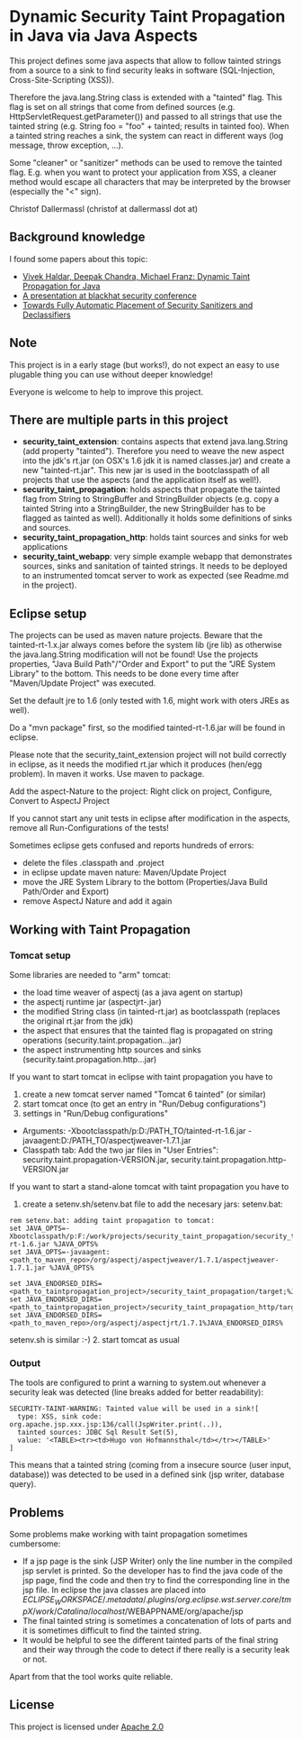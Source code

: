 # Dynamic Security Taint Propagation in Java via Java Aspects

This project defines some java aspects that allow to follow tainted strings from a
source to a sink to find security leaks in software (SQL-Injection, Cross-Site-Scripting (XSS)).

Therefore the java.lang.String class is extended with a "tainted" flag. This flag is
set on all strings that come from defined sources (e.g. HttpServletRequest.getParameter())
and passed to all strings that use the tainted string (e.g. String foo = "foo" + tainted;
results in tainted foo). When a tainted string reaches a sink, the system can react in
different ways (log message, throw exception, ...).

Some "cleaner" or "sanitizer" methods can be used to remove the tainted flag. E.g. when
you want to protect your application from XSS, a cleaner method would escape all
characters that may be interpreted by the browser (especially the "<" sign).

Christof Dallermassl (christof at dallermassl dot at)

## Background knowledge

I found some papers about this topic:
* [Vivek Haldar, Deepak Chandra, Michael Franz: Dynamic Taint Propagation for Java](http://www.acsac.org/2005/papers/45.pdf)
* [A presentation at blackhat security conference](http://www.blackhat.com/presentations/bh-dc-08/Chess-West/Presentation/bh-dc-08-chess-west.pdf)
* [Towards Fully Automatic Placement of Security
Sanitizers and Declassifiers](http://research.microsoft.com/en-us/um/people/livshits/papers/tr/autosani_tr.pdf)

## Note
This project is in a early stage (but works!), do not expect an easy to use plugable thing you
can use without deeper knowledge!

Everyone is welcome to help to improve this project.


## There are multiple parts in this project
* **security_taint_extension**: contains aspects that extend java.lang.String (add property
  "tainted"). Therefore you need to weave the new aspect into the jdk's rt.jar (on OSX's
  1.6 jdk it is named classes.jar) and create a new "tainted-rt.jar". This new jar is
  used in the bootclasspath of all projects that use the aspects (and the application
  itself as well!).
* **security_taint_propagation**: holds aspects that propagate the tainted flag from
  String to StringBuffer and StringBuilder objects (e.g. copy a tainted String into
  a StringBuilder, the new StringBuilder has to be flagged as tainted as well).
  Additionally it holds some definitions of sinks and sources.
* **security_taint_propagation_http**: holds taint sources and sinks for web applications
* **security_taint_webapp**: very simple example webapp that demonstrates sources, sinks
  and sanitation of tainted strings. It needs to be deployed to an instrumented tomcat
  server to work as expected (see Readme.md in the project).

## Eclipse setup
The projects can be used as maven nature projects. Beware that the tainted-rt-1.x.jar
always comes before the system lib (jre lib) as otherwise the java.lang.String modification
will not be found! Use the projects properties, "Java Build Path"/"Order and Export" to put the
"JRE System Library" to the bottom. This needs to be done every time after "Maven/Update Project"
was executed.

Set the default jre to 1.6 (only tested with 1.6, might work with oters JREs as well).

Do a "mvn package" first, so the modified tainted-rt-1.6.jar will be found in eclipse.

Please note that the security_taint_extension project will not build correctly in eclipse, as
it needs the modified rt.jar which it produces (hen/egg problem). In maven it works.
Use maven to package.

Add the aspect-Nature to the project: Right click on project, Configure, Convert to AspectJ Project

If you cannot start any unit tests in eclipse after modification in the aspects, remove all
Run-Configurations of the tests!

Sometimes eclipse gets confused and reports hundreds of errors:
* delete the files .classpath and .project
* in eclipse update maven nature: Maven/Update Project
* move the JRE System Library to the bottom (Properties/Java Build Path/Order and Export)
* remove AspectJ Nature and add it again

## Working with Taint Propagation

### Tomcat setup
Some libraries are needed to "arm" tomcat:
* the load time weaver of aspectj (as a java agent on startup)
* the aspectj runtime jar (aspectjrt-<version>.jar)
* the modified String class (in tainted-rt.jar) as bootclasspath (replaces the original rt.jar from the jdk)
* the aspect that ensures that the tainted flag is propagated on string operations (security.taint.propagation...jar)
* the aspect instrumenting http sources and sinks (security.taint.propagation.http...jar)

If you want to start tomcat in eclipse with taint propagation you have to
1. create a new tomcat server named "Tomcat 6 tainted" (or similar)
2. start tomcat once (to get an entry in "Run/Debug configurations")
3. settings in "Run/Debug configurations"
  * Arguments:
-Xbootclasspath/p:D:/PATH_TO/tainted-rt-1.6.jar
-javaagent:D:/PATH_TO/aspectjweaver-1.7.1.jar
  * Classpath tab: Add the two jar files in "User Entries": security.taint.propagation-VERSION.jar, security.taint.propagation.http-VERSION.jar

If you want to start a stand-alone tomcat with taint propagation you have to
1. create a setenv.sh/setenv.bat file to add the necesary jars:
setenv.bat:
```
rem setenv.bat: adding taint propagation to tomcat:
set JAVA_OPTS=-Xbootclasspath/p:F:/work/projects/security_taint_propagation/security_taint_extension/target/tainted-rt-1.6.jar %JAVA_OPTS%
set JAVA_OPTS=-javaagent:<path_to_maven_repo>/org/aspectj/aspectjweaver/1.7.1/aspectjweaver-1.7.1.jar %JAVA_OPTS%

set JAVA_ENDORSED_DIRS=<path_to_taintpropagation_project>/security_taint_propagation/target;%JAVA_ENDORSED_DIRS%
set JAVA_ENDORSED_DIRS=<path_to_taintpropagation_project>/security_taint_propagation_http/target;%JAVA_ENDORSED_DIRS%
set JAVA_ENDORSED_DIRS=<path_to_maven_repo>/org/aspectj/aspectjrt/1.7.1%JAVA_ENDORSED_DIRS%
```
setenv.sh is similar :-)
2. start tomcat as usual

### Output
The tools are configured to print a warning to system.out whenever a security leak was detected (line breaks added for better readability):
```
SECURITY-TAINT-WARNING: Tainted value will be used in a sink![
  type: XSS, sink code: org.apache.jsp.xxx.jsp:136/call(JspWriter.print(..)),
  tainted sources: JDBC Sql Result Set(5),
  value: '<TABLE><tr><td>Hugo von Hofmannsthal</td></tr></TABLE>'
]
```
This means that a tainted string (coming from a insecure source (user input, database)) was detected to be used in a defined sink (jsp writer, database query).

## Problems
Some problems make working with taint propagation sometimes cumbersome:
* If a jsp page is the sink (JSP Writer) only the line number in the compiled jsp servlet is printed. So the developer has to find the java code of the jsp page, find the code and then try to find the corresponding line in the jsp file. In eclipse the java classes are placed into $ECLIPSE_WORKSPACE/.metadata/.plugins/org.eclipse.wst.server.core/tmpX/work/Catalina/localhost/$WEBAPPNAME/org/apache/jsp
* The final tainted string is sometimes a concatenation of lots of parts and it is sometimes difficult to find the tainted string.
* It would be helpful to see the different tainted parts of the final string and their way through the code to detect if there really is a security leak or not.

Apart from that the tool works quite reliable.

## License
This project is licensed under [Apache 2.0](http://opensource.org/licenses/apache2.0)
